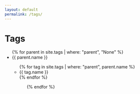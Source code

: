```yaml
---
layout: default
permalink: /tags/
---
```

# Tags
<ul>
  {% for parent in site.tags | where: "parent", "None" %}
    <li>{{ parent.name }}</li>
    <ul>
      {% for tag in site.tags | where: "parent", parent.name %}
        <li>{{ tag.name }}</li>
      {% endfor %}
    <ul>
  {% endfor %}
</ul>
